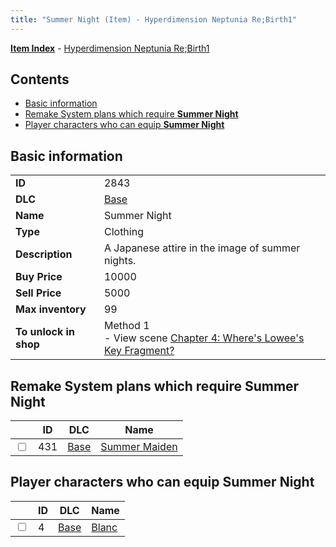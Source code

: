 ```yaml
---
title: "Summer Night (Item) - Hyperdimension Neptunia Re;Birth1"
---
```


[**Item Index**](/neptunia/rb1/item/index.html) - [Hyperdimension Neptunia Re;Birth1](/neptunia/rb1)

## Contents

- [Basic information](#basic-information)
- [Remake System plans which require **Summer Night**](#remake-system-plans-which-require-summer-night)
- [Player characters who can equip **Summer Night**](#player-characters-who-can-equip-summer-night)

## Basic information

|   |   |
| -- | -- |
| **ID** | 2843 |
| **DLC** | [Base](/neptunia/rb1/dlc/1-base.html) |
| **Name** | Summer Night |
| **Type** | Clothing |
| **Description** | A Japanese attire in the image of summer nights. |
| **Buy Price** | 10000 |
| **Sell Price** | 5000 |
| **Max inventory** | 99 |
| **To unlock in shop** | Method 1<br />- View scene [Chapter 4: Where's Lowee's Key Fragment?](/neptunia/rb1/scene/1-410-chapter-4-wheres-lowees-key-fragment.html) |


## Remake System plans which require **Summer Night**

|    | ID | DLC | Name |
| -- | -- | --- | ---- |
| <input type="checkbox" id="rb1-quest-1-431" class="trackbox" /> | 431 | [Base](/neptunia/rb1/dlc/1-base.html) | [Summer Maiden](/neptunia/rb1/quest/1-431-summer-maiden.html) |


## Player characters who can equip **Summer Night**

|    | ID | DLC | Name |
| -- | -- | --- | ---- |
| <input type="checkbox" id="rb1-player-1-4" class="trackbox" /> | 4 | [Base](/neptunia/rb1/dlc/1-base.html) | [Blanc](/neptunia/rb1/player/1-4-blanc.html) |
